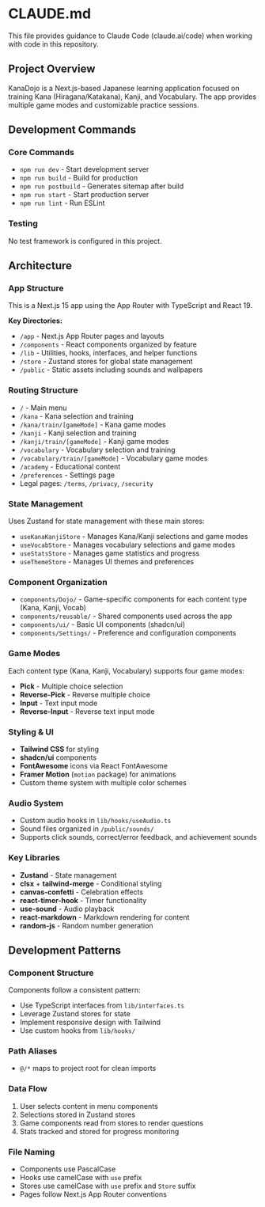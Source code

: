 # CLAUDE.md

This file provides guidance to Claude Code (claude.ai/code) when working with code in this repository.

## Project Overview

KanaDojo is a Next.js-based Japanese learning application focused on training Kana (Hiragana/Katakana), Kanji, and Vocabulary. The app provides multiple game modes and customizable practice sessions.

## Development Commands

### Core Commands
- `npm run dev` - Start development server
- `npm run build` - Build for production
- `npm run postbuild` - Generates sitemap after build
- `npm run start` - Start production server
- `npm run lint` - Run ESLint

### Testing
No test framework is configured in this project.

## Architecture

### App Structure
This is a Next.js 15 app using the App Router with TypeScript and React 19.

**Key Directories:**
- `/app` - Next.js App Router pages and layouts
- `/components` - React components organized by feature
- `/lib` - Utilities, hooks, interfaces, and helper functions
- `/store` - Zustand stores for global state management
- `/public` - Static assets including sounds and wallpapers

### Routing Structure
- `/` - Main menu
- `/kana` - Kana selection and training
- `/kana/train/[gameMode]` - Kana game modes
- `/kanji` - Kanji selection and training
- `/kanji/train/[gameMode]` - Kanji game modes
- `/vocabulary` - Vocabulary selection and training
- `/vocabulary/train/[gameMode]` - Vocabulary game modes
- `/academy` - Educational content
- `/preferences` - Settings page
- Legal pages: `/terms`, `/privacy`, `/security`

### State Management
Uses Zustand for state management with these main stores:
- `useKanaKanjiStore` - Manages Kana/Kanji selections and game modes
- `useVocabStore` - Manages vocabulary selections and game modes
- `useStatsStore` - Manages game statistics and progress
- `useThemeStore` - Manages UI themes and preferences

### Component Organization
- `components/Dojo/` - Game-specific components for each content type (Kana, Kanji, Vocab)
- `components/reusable/` - Shared components used across the app
- `components/ui/` - Basic UI components (shadcn/ui)
- `components/Settings/` - Preference and configuration components

### Game Modes
Each content type (Kana, Kanji, Vocabulary) supports four game modes:
- **Pick** - Multiple choice selection
- **Reverse-Pick** - Reverse multiple choice
- **Input** - Text input mode
- **Reverse-Input** - Reverse text input mode

### Styling & UI
- **Tailwind CSS** for styling
- **shadcn/ui** components
- **FontAwesome** icons via React FontAwesome
- **Framer Motion** (`motion` package) for animations
- Custom theme system with multiple color schemes

### Audio System
- Custom audio hooks in `lib/hooks/useAudio.ts`
- Sound files organized in `/public/sounds/`
- Supports click sounds, correct/error feedback, and achievement sounds

### Key Libraries
- **Zustand** - State management
- **clsx** + **tailwind-merge** - Conditional styling
- **canvas-confetti** - Celebration effects
- **react-timer-hook** - Timer functionality
- **use-sound** - Audio playback
- **react-markdown** - Markdown rendering for content
- **random-js** - Random number generation

## Development Patterns

### Component Structure
Components follow a consistent pattern:
- Use TypeScript interfaces from `lib/interfaces.ts`
- Leverage Zustand stores for state
- Implement responsive design with Tailwind
- Use custom hooks from `lib/hooks/`

### Path Aliases
- `@/*` maps to project root for clean imports

### Data Flow
1. User selects content in menu components
2. Selections stored in Zustand stores
3. Game components read from stores to render questions
4. Stats tracked and stored for progress monitoring

### File Naming
- Components use PascalCase
- Hooks use camelCase with `use` prefix
- Stores use camelCase with `use` prefix and `Store` suffix
- Pages follow Next.js App Router conventions